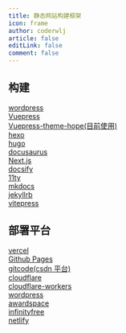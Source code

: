 ```yaml
---
title: 静态网站构建框架
icon: frame
author: coderwlj
article: false
editLink: false
comment: false
---
```


## 构建

[wordpress](https://cn.wordpress.org/)
<br>
[Vuepress](https://vuepress.vuejs.org/zh/)
<br>
[Vuepress-theme-hope(目前使用)](https://vuepress-theme-hope.github.io/v2/zh/)
<br>
[hexo](https://hexo.io/zh-cn/index.html)
<br>
[hugo](https://gohugo.io/)
<br>
[docusaurus](https://docusaurus.io/)
<br>
[Next.js](https://nextjs.org/)
<br>
[docsify](https://docsify.js.org/#/)
<br>
[11ty](https://www.11ty.dev/)
<br>
[mkdocs](https://www.mkdocs.org/)
<br>
[jekyllrb](http://jekyllrb.com/)
<br>
[vitepress](https://vitepress.vuejs.org/)

## 部署平台

[vercel](https://vercel.com/)
<br>
[Github Pages](https://github.com/)
<br>
[gitcode(csdn 平台)](https://gitcode.net/)
<br>
[cloudflare](https://www.cloudflare.com/)
<br>
[cloudflare-workers](https://workers.cloudflare.com/)
<br>
[wordpress](https://wordpress.com/)
<br>
[awardspace](https://www.awardspace.com)
<br>
[infinityfree](https://infinity.infinityfree.net/)
<br>
[netlify](https://www.netlify.com/)
